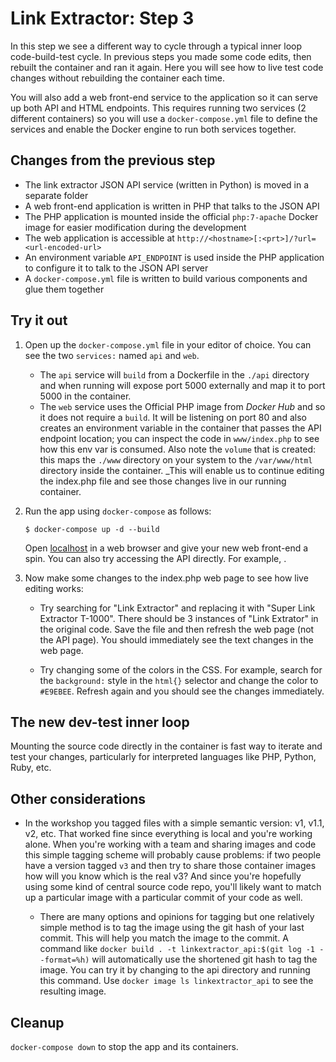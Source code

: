 # Link Extractor: Step 3

In this step we see a different way to cycle through a typical inner loop
code-build-test cycle. In previous steps you made some code edits, then rebuilt
the container and ran it again. Here you will see how to live test code changes
without rebuilding the container each time.

You will also add a web front-end service to the application so it can serve up
both API and HTML endpoints. This requires running two services (2 different
containers) so you will use a `docker-compose.yml` file to define the services
and enable the Docker engine to run both services together.

## Changes from the previous step

* The link extractor JSON API service (written in Python) is moved in a
  separate folder
* A web front-end application is written in PHP that talks to the JSON API
* The PHP application is mounted inside the official `php:7-apache` Docker
  image for easier modification during the development
* The web application is accessible at
  `http://<hostname>[:<prt>]/?url=<url-encoded-url>`
* An environment variable `API_ENDPOINT` is used inside the PHP application to
  configure it to talk to the JSON API server
* A `docker-compose.yml` file is written to build various components and glue
  them together

## Try it out

1. Open up the `docker-compose.yml` file in your editor of choice. You can see
   the two `services:` named `api` and `web`.

   * The `api` service will `build` from a Dockerfile in the `./api` directory
     and when running will expose port 5000 externally and map it to port 5000
     in the container.
   * The `web` service uses the Official PHP image from _Docker Hub_ and so it
     does not require a `build`. It will be listening on port 80 and also
     creates an environment variable in the container that passes the API endpoint
     location; you can inspect the code in `www/index.php` to see how this env var
     is consumed. Also note the `volume` that is created: this maps the `./www`
     directory on your system to the `/var/www/html` directory inside the container.
     _This will enable us to continue editing the index.php file and see those
     changes live in our running container.

2. Run the app using `docker-compose` as follows:

   ```
   $ docker-compose up -d --build
   ```

   Open [localhost](http://localhost) in a web browser and give your new web
   front-end a spin.  You can also try accessing the API directly. For example,
   [](http://localhost:5000/api/http://docker.com).

3. Now make some changes to the index.php web page to see how live editing
   works:

   * Try searching for "Link Extractor" and replacing it with "Super Link
     Extractor T-1000". There should be 3 instances of "Link Extrator" in the
     original code. Save the file and then refresh the web page (not the API page).
     You should immediately see the text changes in the web page.

   * Try changing some of the colors in the CSS. For example, search for the
     `background:` style in the `html{}` selector and change the color to
     `#E9EBEE`. Refresh again and you should see the changes immediately.

## The new dev-test inner loop

Mounting the source code directly in the container is fast way to iterate and
test your changes, particularly for interpreted languages like PHP, Python,
Ruby, etc.

## Other considerations

* In the workshop you tagged files with a simple semantic version: v1, v1.1,
  v2, etc. That worked fine since everything is local and you're working alone.
  When you're working with a team and sharing images and code this simple tagging
  scheme will probably cause problems: if two people have a version tagged `v3`
  and then try to share those container images how will you know which is the
  real v3? And since you're hopefully using some kind of central source code
  repo, you'll likely want to match up a particular image with a particular
  commit of your code as well.

  * There are many options and opinions for tagging but one relatively simple
    method is to tag the image using the git hash of your last commit. This
    will help you match the image to the commit. A command like `docker build . -t
    linkextractor_api:$(git log -1 --format=%h)` will automatically use the
    shortened git hash to tag the image. You can try it by changing to the api
    directory and running this command. Use `docker image ls linkextractor_api` to
    see the resulting image.

## Cleanup

`docker-compose down` to stop the app and its containers.
